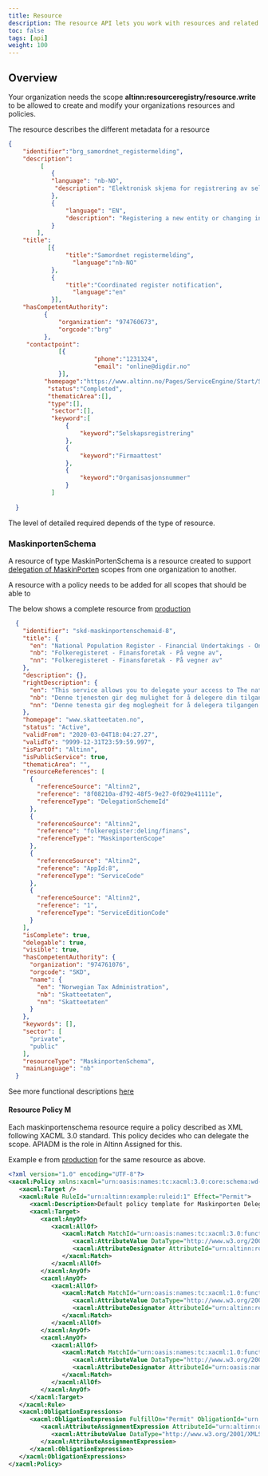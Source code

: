 ```yaml
---
title: Resource
description: The resource API lets you work with resources and related policies.
toc: false
tags: [api]
weight: 100
---
```


## Overview

Your organization needs the scope **altinn:resourceregistry/resource.write**
to be allowed to create and modify your organizations resources and policies. 


The resource describes the different metadata for a resource

```json
{
    "identifier":"brg_samordnet_registermelding",
    "description": 
         [
            {
            "language": "nb-NO",
             "description": "Elektronisk skjema for registrering av selskap" 
            },
            {
                "language": "EN",
                "description": "Registering a new entity or changing information regarding an existing entity" 
            }
        ],
    "title": 
           [{
                "title":"Samordnet registermelding",
                  "language":"nb-NO"
            },
            {
                "title":"Coordinated register notification",
                  "language":"en"
            }],
    "hasCompetentAuthority":
          {
              "organization": "974760673",
              "orgcode":"brg"
          },
     "contactpoint": 
              [{
                        "phone":"1231324",
                        "email": "online@digdir.no"
              }],
          "homepage":"https://www.altinn.no/Pages/ServiceEngine/Start/StartService.aspx?ServiceEditionCode=1&ServiceCode=3498&M=SP&DontChooseReportee=true&O=personal",
           "status":"Completed", 
           "thematicArea":[],
           "type":[],
            "sector":[],
            "keyword":[
                {
                    "keyword":"Selskapsregistrering"
                },
                {
                    "keyword":"Firmaattest"
                },
                {
                    "keyword":"Organisasjonsnummer"
                }
            ]          
  
  }
```

The level of detailed required depends of the type of resource.

### MaskinportenSchema

A resource of type MaskinPortenSchema is a resource created to support [delegation of MaskinPorten](https://altinn.github.io/docs/utviklingsguider/api-delegering/tilgangsstyrer/) scopes from one organization to another. 

A resource with a policy needs to be added for all scopes that should be able to 

The below shows a complete resource from [production](https://platform.altinn.no/resourceregistry/api/v1/resource/skd-maskinportenschemaid-8/)


```json
  {
    "identifier": "skd-maskinportenschemaid-8",
    "title": {
      "en": "National Population Register - Financial Undertakings - On behalf of",
      "nb": "Folkeregisteret - Finansforetak - På vegne av",
      "nn": "Folkeregisteret - Finansføretak - På vegner av"
    },
    "description": {},
    "rightDescription": {
      "en": "This service allows you to delegate your access to The national Population Register information to a provider. Once the delegation has been completed, the provider will be notified that they can use the services available within the rights",
      "nb": "Denne tjenesten gir deg mulighet for å delegere din tilgang til folkeregisteropplysninger til en  leverandør. Når delegeringen er utført, vil leverandøren motta melding om at de på vegne av din virksomhet kan benyttet de tjenester som er ti",
      "nn": "Denne tenesta gir deg moglegheit for å delegera tilgangen din til folkeregisteropplysningar til ein leverandør. Når delegeringen er utførte, vil leverandøren få melding om at dei på vegner av verksemda di kan nytta dei tenestene som er tilg"
    },
    "homepage": "www.skatteetaten.no",
    "status": "Active",
    "validFrom": "2020-03-04T18:04:27.27",
    "validTo": "9999-12-31T23:59:59.997",
    "isPartOf": "Altinn",
    "isPublicService": true,
    "thematicArea": "",
    "resourceReferences": [
      {
        "referenceSource": "Altinn2",
        "reference": "8f08210a-d792-48f5-9e27-0f029e41111e",
        "referenceType": "DelegationSchemeId"
      },
      {
        "referenceSource": "Altinn2",
        "reference": "folkeregister:deling/finans",
        "referenceType": "MaskinportenScope"
      },
      {
        "referenceSource": "Altinn2",
        "reference": "AppId:8",
        "referenceType": "ServiceCode"
      },
      {
        "referenceSource": "Altinn2",
        "reference": "1",
        "referenceType": "ServiceEditionCode"
      }
    ],
    "isComplete": true,
    "delegable": true,
    "visible": true,
    "hasCompetentAuthority": {
      "organization": "974761076",
      "orgcode": "SKD",
      "name": {
        "en": "Norwegian Tax Administration",
        "nb": "Skatteetaten",
        "nn": "Skatteetaten"
      }
    },
    "keywords": [],
    "sector": [
      "private",
      "public"
    ],
    "resourceType": "MaskinportenSchema",
    "mainLanguage": "nb"
  }
  ```

See more functional descriptions [here](../../../authorization/modules/resourceregistry/)


#### Resource Policy M

Each maskinportenschema resource require a policy described as XML following XACML 3.0 standard. This policy decides who can
delegate the scope. APIADM is the role in Altinn Assigned for this. 

Example e from [production](https://platform.altinn.no/resourceregistry/api/v1/resource/skd-maskinportenschemaid-8/policy/)
for the same resource as above.

```xml
<?xml version="1.0" encoding="UTF-8"?>
<xacml:Policy xmlns:xacml="urn:oasis:names:tc:xacml:3.0:core:schema:wd-17" xmlns:xsl="http://www.w3.org/2001/XMLSchema-instance" PolicyId="urn:altinn:example:delegationscheme:policyid:1" Version="1.0" RuleCombiningAlgId="urn:oasis:names:tc:xacml:3.0:rule-combining-algorithm:deny-overrides">
   <xacml:Target />
   <xacml:Rule RuleId="urn:altinn:example:ruleid:1" Effect="Permit">
      <xacml:Description>Default policy template for Maskinporten DelegationSchemes</xacml:Description>
      <xacml:Target>
         <xacml:AnyOf>
            <xacml:AllOf>
               <xacml:Match MatchId="urn:oasis:names:tc:xacml:3.0:function:string-equal-ignore-case">
                  <xacml:AttributeValue DataType="http://www.w3.org/2001/XMLSchema#string">APIADM</xacml:AttributeValue>
                  <xacml:AttributeDesignator AttributeId="urn:altinn:rolecode" Category="urn:oasis:names:tc:xacml:1.0:subject-category:access-subject" DataType="http://www.w3.org/2001/XMLSchema#string" MustBePresent="false" />
               </xacml:Match>
            </xacml:AllOf>
         </xacml:AnyOf>
         <xacml:AnyOf>
            <xacml:AllOf>
               <xacml:Match MatchId="urn:oasis:names:tc:xacml:1.0:function:string-equal">
                  <xacml:AttributeValue DataType="http://www.w3.org/2001/XMLSchema#string">skd-maskinportenschemaid-8</xacml:AttributeValue>
                  <xacml:AttributeDesignator AttributeId="urn:altinn:resource" Category="urn:oasis:names:tc:xacml:3.0:attribute-category:resource" DataType="http://www.w3.org/2001/XMLSchema#string" MustBePresent="false" />
               </xacml:Match>
            </xacml:AllOf>
         </xacml:AnyOf>
         <xacml:AnyOf>
            <xacml:AllOf>
               <xacml:Match MatchId="urn:oasis:names:tc:xacml:1.0:function:string-equal">
                  <xacml:AttributeValue DataType="http://www.w3.org/2001/XMLSchema#string">scopeaccess</xacml:AttributeValue>
                  <xacml:AttributeDesignator AttributeId="urn:oasis:names:tc:xacml:1.0:action:action-id" Category="urn:oasis:names:tc:xacml:3.0:attribute-category:action" DataType="http://www.w3.org/2001/XMLSchema#string" MustBePresent="false" />
               </xacml:Match>
            </xacml:AllOf>
         </xacml:AnyOf>
      </xacml:Target>
   </xacml:Rule>
   <xacml:ObligationExpressions>
      <xacml:ObligationExpression FulfillOn="Permit" ObligationId="urn:altinn:obligation:authenticationLevel1">
         <xacml:AttributeAssignmentExpression AttributeId="urn:altinn:obligation1-assignment1" Category="urn:altinn:minimum-authenticationlevel">
            <xacml:AttributeValue DataType="http://www.w3.org/2001/XMLSchema#integer">2</xacml:AttributeValue>
         </xacml:AttributeAssignmentExpression>
      </xacml:ObligationExpression>
   </xacml:ObligationExpressions>
</xacml:Policy>

```